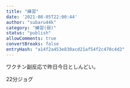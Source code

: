 ```yaml
---
title: "練習"
date: '2021-08-05T22:00:44'
author: "subaru44k"
category: "練習(弱)"
status: "publish"
allowComments: true
convertBreaks: false
entryHash: "a14f2a453e830acd21af54f2c470c4d2"
---
```

ワクチン副反応で昨日今日としんどい。

22分ジョグ
